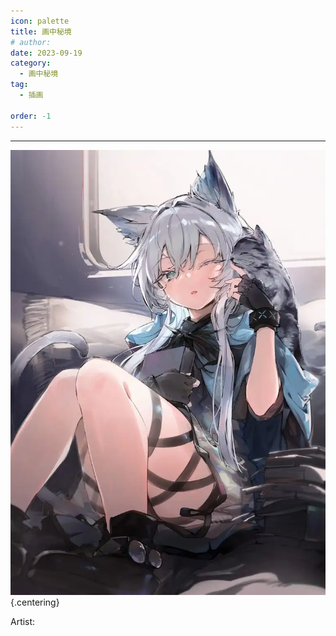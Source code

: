 ```yaml
---
icon: palette
title: 画中秘境
# author: 
date: 2023-09-19
category:
  - 画中秘境
tag:
  - 插画

order: -1
---
```

<!-- more -->

---

![](./res/illustration/cover.webp) {.centering}

Artist: 
<FakeAds />